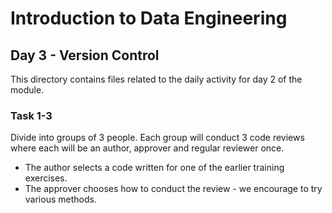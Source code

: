 # Introduction to Data Engineering
## Day 3 - Version Control
This directory contains files related to the daily activity for day 2 of the module.

### Task 1-3
Divide into groups of 3 people. Each group will conduct 3 code reviews where each will be an author, approver and regular reviewer once.
- The author selects a code written for one of the earlier training exercises.
- The approver chooses how to conduct the review - we encourage to try various methods.

